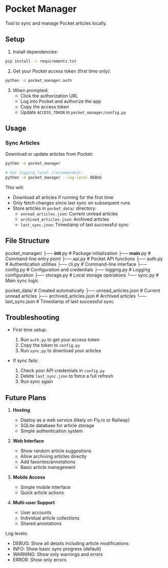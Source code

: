 # Pocket Manager

Tool to sync and manage Pocket articles locally.

## Setup

1. Install dependencies:

```bash
pip install -r requirements.txt
```

2. Get your Pocket access token (first time only):

```bash
python -m pocket_manager.auth
```

3. When prompted:
   - Click the authorization URL
   - Log into Pocket and authorize the app
   - Copy the access token
   - Update `ACCESS_TOKEN` in `pocket_manager/config.py`

## Usage

### Sync Articles

Download or update articles from Pocket:

```bash
python -m pocket_manager

# Set logging level (recommended):
python -m pocket_manager --log-level DEBUG
```

This will:

- Download all articles if running for the first time
- Only fetch changes since last sync on subsequent runs
- Store articles in `pocket_data/` directory:
  - `unread_articles.json`: Current unread articles
  - `archived_articles.json`: Archived articles
  - `last_sync.json`: Timestamp of last successful sync

## File Structure

pocket_manager/
├── **init**.py # Package initialization
├── **main**.py # Command-line entry point
├── api.py # Pocket API functions
├── auth.py # Authentication utilities
├── cli.py # Command-line interface
├── config.py # Configuration and credentials
├── logging.py # Logging configuration
├── storage.py # Local storage operations
└── sync.py # Main sync logic

pocket_data/ # Created automatically
├── unread_articles.json # Current unread articles
├── archived_articles.json # Archived articles
└── last_sync.json # Timestamp of last successful sync

## Troubleshooting

- First time setup:

  1. Run `auth.py` to get your access token
  2. Copy the token to `config.py`
  3. Run `sync.py` to download your articles

- If sync fails:
  1. Check your API credentials in `config.py`
  2. Delete `last_sync.json` to force a full refresh
  3. Run sync again

## Future Plans

1. **Hosting**

   - Deploy as a web service (likely on Fly.io or Railway)
   - SQLite database for article storage
   - Simple authentication system

2. **Web Interface**

   - Show random article suggestions
   - Allow archiving articles directly
   - Add favorites/annotations
   - Basic article management

3. **Mobile Access**

   - Simple mobile interface
   - Quick article actions

4. **Multi-user Support**
   - User accounts
   - Individual article collections
   - Shared annotations

Log levels:

- DEBUG: Show all details including article modifications
- INFO: Show basic sync progress (default)
- WARNING: Show only warnings and errors
- ERROR: Show only errors

